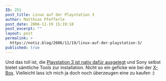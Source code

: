 ```yaml
---
ID: 251
post_title: Linux auf der Playstation 3
author: Matthias Pfefferle
post_date: 2006-11-19 15:19:18
post_excerpt: ""
layout: post
permalink: >
  https://notiz.blog/2006/11/19/linux-auf-der-playstation-3/
published: true
---
```

Und das toll ist, die <a href="http://www.heise.de/newsticker/meldung/81254/">Playstation 3 ist nativ dafür ausgelegt</a> und Sony selbst bietet sämtliche Tools zur installation. Nicht so ein geficke wie bei der <a href="http://www.xbox-linux.org">X-Box</a>. Vielleicht lass ich mich ja doch noch überzeugen eine zu kaufen :)